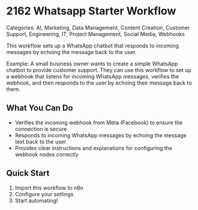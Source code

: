 # 2162 Whatsapp Starter Workflow

Categories: AI, Marketing, Data Management, Content Creation, Customer Support, Engineering, IT, Project Management, Social Media, Webhooks

This workflow sets up a WhatsApp chatbot that responds to incoming messages by echoing the message back to the user.

Example: A small business owner wants to create a simple WhatsApp chatbot to provide customer support. They can use this workflow to set up a webhook that listens for incoming WhatsApp messages, verifies the webhook, and then responds to the user by echoing their message back to them.

## What You Can Do
- Verifies the incoming webhook from Meta (Facebook) to ensure the connection is secure
- Responds to incoming WhatsApp messages by echoing the message text back to the user
- Provides clear instructions and explanations for configuring the webhook nodes correctly

## Quick Start
1. Import this workflow to n8n
2. Configure your settings
3. Start automating!


